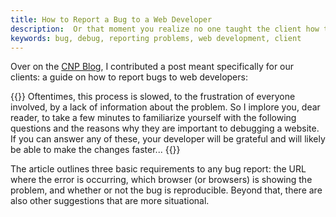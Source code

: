 ```yaml
---
title: How to Report a Bug to a Web Developer
description:  Or that moment you realize no one taught the client how to do it properly
keywords: bug, debug, reporting problems, web development, client
---
```


Over on the [CNP Blog][cnp], I contributed a post meant specifically for our clients: a guide on how to report bugs to web developers:

{{<citation title="How to Report a Bug to a Web Developer" url="http://clarknikdelpowell.com/blog/how-to-report-a-bug-to-a-web-developer/">}}
Oftentimes, this process is slowed, to the frustration of everyone involved, by a lack of information about the problem. So I implore you, dear reader, to take a few minutes to familiarize yourself with the following questions and the reasons why they are important to debugging a website. If you can answer any of these, your developer will be grateful and will likely be able to make the changes faster...
{{</citation>}}

The article outlines three basic requirements to any bug report: the URL where the error is occurring, which browser (or browsers) is showing the problem, and whether or not the bug is reproducible. Beyond that, there are also other suggestions that are more situational.

[cnp]: http://www.clarknikdelpowell.com/blog/
